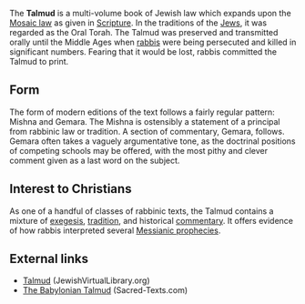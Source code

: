 The **Talmud** is a multi-volume book of Jewish law which expands
upon the
[Mosaic law](index.php?title=Mosaic_law&action=edit&redlink=1 "Mosaic law (page does not exist)")
as given in [Scripture](Scripture "Scripture"). In the traditions
of the
[Jews](index.php?title=Jew&action=edit&redlink=1 "Jew (page does not exist)"),
it was regarded as the Oral Torah. The Talmud was preserved and
transmitted orally until the Middle Ages when
[rabbis](index.php?title=Rabbi&action=edit&redlink=1 "Rabbi (page does not exist)")
were being persecuted and killed in significant numbers. Fearing
that it would be lost, rabbis committed the Talmud to print.


## Form

The form of modern editions of the text follows a fairly regular
pattern: Mishna and Gemara. The Mishna is ostensibly a statement of
a principal from rabbinic law or tradition. A section of
commentary, Gemara, follows. Gemara often takes a vaguely
argumentative tone, as the doctrinal positions of competing schools
may be offered, with the most pithy and clever comment given as a
last word on the subject.

## Interest to Christians

As one of a handful of classes of rabbinic texts, the Talmud
contains a mixture of [exegesis](Exegesis "Exegesis"),
[tradition](index.php?title=Tradition&action=edit&redlink=1 "Tradition (page does not exist)"),
and historical
[commentary](index.php?title=Commentary&action=edit&redlink=1 "Commentary (page does not exist)").
It offers evidence of how rabbis interpreted several
[Messianic prophecies](Messianic_prophecies "Messianic prophecies").

## External links

-   [Talmud](http://www.jewishvirtuallibrary.org/jsource/Judaism/talmud_&_mishna.html)
    (JewishVirtualLibrary.org)
-   [The Babylonian Talmud](http://www.sacred-texts.com/jud/talmud.htm)
    (Sacred-Texts.com)



